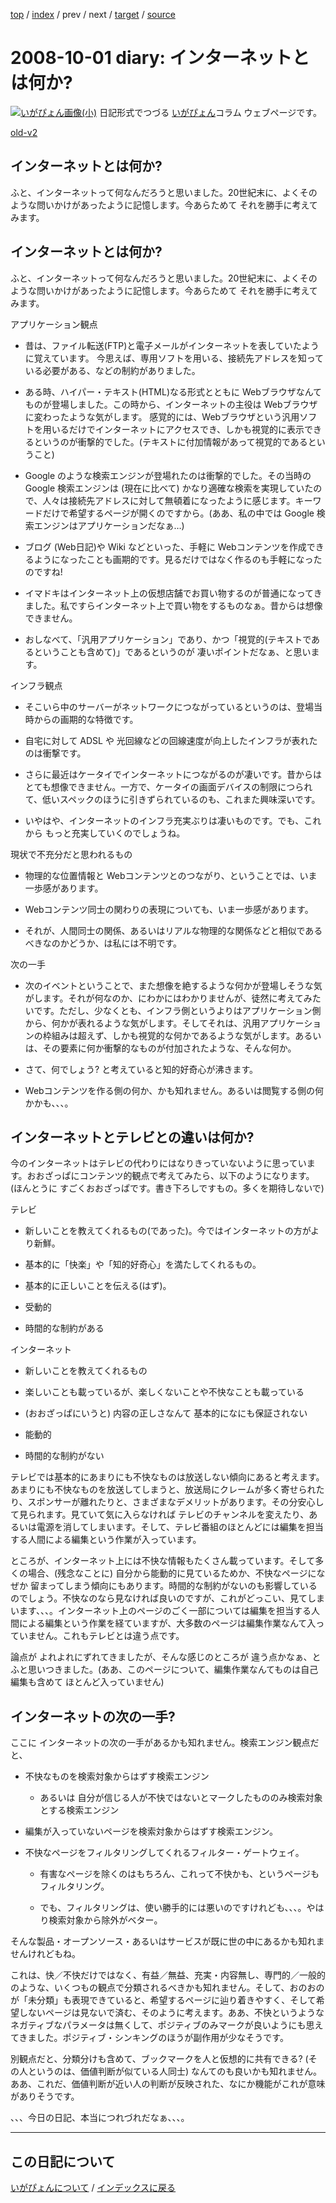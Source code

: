 [top](https://igapyon.github.io/diary/) 
 / [index](https://igapyon.github.io/diary/2008/index.html) 
 / prev 
 / next 
 / [target](https://igapyon.github.io/diary/2008/ig081001.html) 
 / [source](https://github.com/igapyon/diary/blob/gh-pages/2008/ig081001.html.src.md) 

2008-10-01 diary: インターネットとは何か?
=====================================================================================================
[![いがぴょん画像(小)](https://igapyon.github.io/diary/images/iga200306s.jpg "いがぴょん")](https://igapyon.github.io/diary/memo/memoigapyon.html) 日記形式でつづる [いがぴょん](https://igapyon.github.io/diary/memo/memoigapyon.html)コラム ウェブページです。

[old-v2](ig081001-orig.html)

## インターネットとは何か?

ふと、インターネットって何なんだろうと思いました。20世紀末に、よくそのような問いかけがあったように記憶します。今あらためて それを勝手に考えてみます。


## インターネットとは何か?

ふと、インターネットって何なんだろうと思いました。20世紀末に、よくそのような問いかけがあったように記憶します。今あらためて それを勝手に考えてみます。

アプリケーション観点

* 昔は、ファイル転送(FTP)と電子メールがインターネットを表していたように覚えています。
  今思えば、専用ソフトを用いる、接続先アドレスを知っている必要がある、などの制約がありました。
  
* ある時、ハイパー・テキスト(HTML)なる形式とともに Webブラウザなんてものが登場しました。この時から、インターネットの主役は Webブラウザに変わったような気がします。
  感覚的には、Webブラウザという汎用ソフトを用いるだけでインターネットにアクセスでき、しかも視覚的に表示できるというのが衝撃的でした。(テキストに付加情報があって視覚的であるということ)
  
* Google のような検索エンジンが登場れたのは衝撃的でした。その当時の Google 検索エンジンは (現在に比べて) かなり適確な検索を実現していたので、人々は接続先アドレスに対して無頓着になったように感じます。キーワードだけで希望するページが開くのですから。(ああ、私の中では
  Google 検索エンジンはアプリケーションだなぁ…)
  
* ブログ (Web日記)や Wiki などといった、手軽に Webコンテンツを作成できるようになったことも画期的です。見るだけではなく作るのも手軽になったのですね!
  
* イマドキはインターネット上の仮想店舗でお買い物するのが普通になってきました。私ですらインターネット上で買い物をするものなぁ。昔からは想像できません。
  
* おしなべて、「汎用アプリケーション」であり、かつ「視覚的(テキストであるということも含めて)」であるというのが 凄いポイントだなぁ、と思います。

インフラ観点

* そこいら中のサーバーがネットワークにつながっているというのは、登場当時からの画期的な特徴です。
  
* 自宅に対して ADSL や 光回線などの回線速度が向上したインフラが表れたのは衝撃です。
  
* さらに最近はケータイでインターネットにつながるのが凄いです。昔からはとても想像できません。一方で、ケータイの画面デバイスの制限につられて、低いスペックのほうに引きずられているのも、これまた興味深いです。
  
* いやはや、インターネットのインフラ充実ぶりは凄いものです。でも、これから もっと充実していくのでしょうね。

現状で不充分だと思われるもの

* 物理的な位置情報と Webコンテンツとのつながり、ということでは、いま一歩感があります。
  
* Webコンテンツ同士の関わりの表現についても、いま一歩感があります。
  
* それが、人間同士の関係、あるいはリアルな物理的な関係などと相似であるべきなのかどうか、は私には不明です。

次の一手

* 次のイベントということで、また想像を絶するような何かが登場しそうな気がします。それが何なのか、にわかにはわかりませんが、徒然に考えてみたいです。ただし、少なくとも、インフラ側というよりはアプリケーション側から、何かが表れるような気がします。そしてそれは、汎用アプリケーションの枠組みは超えず、しかも視覚的な何かであるような気がします。あるいは、その要素に何か衝撃的なものが付加されたような、そんな何か。
  
* さて、何でしょう?
  と考えていると知的好奇心が沸きます。
  
* Webコンテンツを作る側の何か、かも知れません。あるいは閲覧する側の何かかも、、、。

## インターネットとテレビとの違いは何か?

今のインターネットはテレビの代わりにはなりきっていないように思っています。おおざっぱにコンテンツ的観点で考えてみたら、以下のようになります。(ほんとうに すごくおおざっぱです。書き下ろしですもの。多くを期待しないで)

テレビ

* 新しいことを教えてくれるもの(であった)。今ではインターネットの方がより新鮮。
  
* 基本的に「快楽」や「知的好奇心」を満たしてくれるもの。
  
* 基本的に正しいことを伝える(はず)。
  
* 受動的
  
* 時間的な制約がある

インターネット

* 新しいことを教えてくれるもの
  
* 楽しいことも載っているが、楽しくないことや不快なことも載っている
  
* (おおざっぱにいうと) 内容の正しさなんて 基本的になにも保証されない
  
* 能動的
  
* 時間的な制約がない

テレビでは基本的にあまりにも不快なものは放送しない傾向にあると考えます。あまりにも不快なものを放送してしまうと、放送局にクレームが多く寄せられたり、スポンサーが離れたりと、さまざまなデメリットがあります。その分安心して見られます。見ていて気に入らなければ テレビのチャンネルを変えたり、あるいは電源を消してしまいます。そして、テレビ番組のほとんどには編集を担当する人間による編集という作業が入っています。

ところが、インターネット上には不快な情報もたくさん載っています。そして多くの場合、(残念なことに) 自分から能動的に見ているためか、不快なページになぜか 留まってしまう傾向にもあります。時間的な制約がないのも影響しているのでしょう。不快なのなら見なければ良いのですが、これがどっこい、見てしまいます、、、。インターネット上のページのごく一部については編集を担当する人間による編集という作業を経ていますが、大多数のページは編集作業なんて入っていません。これもテレビとは違う点です。

論点が よれよれにずれてきましたが、そんな感じのところが 違う点かなぁ、とふと思いつきました。(ああ、このページについて、編集作業なんてものは自己編集も含めて ほとんど入っていません)

## インターネットの次の一手?

ここに インターネットの次の一手があるかも知れません。検索エンジン観点だと、

* 不快なものを検索対象からはずす検索エンジン
  
  * あるいは 自分が信じる人が不快ではないとマークしたもののみ検索対象とする検索エンジン
  

  
* 編集が入っていないページを検索対象からはずす検索エンジン。
  
* 不快なページをフィルタリングしてくれるフィルター・ゲートウェイ。
  
  * 有害なページを除くのはもちろん、これって不快かも、というページもフィルタリング。
    
  * でも、フィルタリングは、使い勝手的には悪いのですけれども、、、。やはり検索対象から除外がベター。
  

そんな製品・オープンソース・あるいはサービスが既に世の中にあるかも知れませんけれどもね。

これは、快／不快だけではなく、有益／無益、充実・内容無し、専門的／一般的のような、いくつもの観点で分類されるべきかも知れません。そして、おのおのが「未分類」も表現できていると、希望するページに辿り着きやすく、そして希望しないページは見ないで済む、そのように考えます。ああ、不快というようなネガティブなパラメータは無くして、ポジティブのみマークが良いようにも思えてきました。ポジティブ・シンキングのほうが副作用が少なそうです。

別観点だと、分類分けも含めて、ブックマークを人と仮想的に共有できる? (その人というのは、価値判断が似ている人同士) なんてのも良いかも知れません。ああ、これだ、価値判断が近い人の判断が反映された、なにか機能がこれが意味がありそうです。

、、、今日の日記、本当につれづれだなぁ、、、。

----------------------------------------------------------------------------------------------------

## この日記について
[いがぴょんについて](https://igapyon.github.io/diary/memo/memoigapyon.html) / [インデックスに戻る](https://igapyon.github.io/diary/idxall.html)
